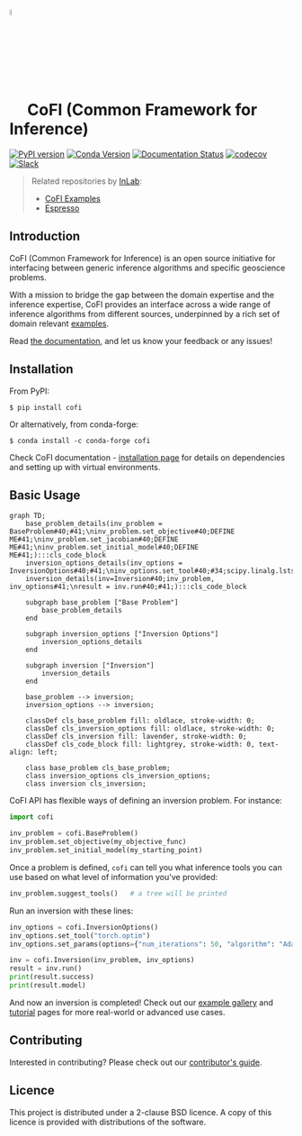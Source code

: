 

# <img src="https://raw.githubusercontent.com/inlab-geo/cofi/main/docs/source/_static/latte_art_cropped.png" width="5%" style="vertical-align:bottom"/> CoFI (Common Framework for Inference)

[![PyPI version](https://img.shields.io/pypi/v/cofi?logo=pypi&style=flat-square&color=cae9ff&labelColor=f8f9fa)](https://pypi.org/project/cofi/)
[![Conda Version](https://img.shields.io/conda/vn/conda-forge/cofi.svg?logo=condaforge&style=flat-square&color=cce3de&labelColor=f8f9fa&logoColor=344e41)](https://anaconda.org/conda-forge/cofi)
[![Documentation Status](https://img.shields.io/readthedocs/cofi?logo=readthedocs&style=flat-square&color=fed9b7&labelColor=f8f9fa&logoColor=eaac8b)](https://cofi.readthedocs.io/en/latest/?badge=latest)
[![codecov](https://img.shields.io/codecov/c/github/inlab-geo/cofi?logo=pytest&style=flat-square&token=T8R9VKM4D7&color=ffcad4&labelColor=f8f9fa&logoColor=ff99c8)](https://codecov.io/gh/inlab-geo/cofi)
[![Slack](https://img.shields.io/badge/Slack-InLab_community-4A154B?logo=slack&style=flat-square&color=cdb4db&labelColor=f8f9fa&logoColor=9c89b8)](https://join.slack.com/t/inlab-community/shared_invite/zt-1ejny069z-v5ZyvP2tDjBR42OAu~TkHg)
<!-- [![Wheels](https://img.shields.io/pypi/wheel/cofi)](https://pypi.org/project/cofi/) -->

> Related repositories by [InLab](https://inlab.edu.au/community/):
> - [CoFI Examples](https://github.com/inlab-geo/cofi-examples)
> - [Espresso](https://github.com/inlab-geo/espresso)

## Introduction

CoFI (Common Framework for Inference) is an open source initiative for interfacing between generic inference algorithms and specific geoscience problems.

With a mission to bridge the gap between the domain expertise and the inference expertise, CoFI provides an interface across a wide range of inference algorithms from different sources, underpinned by a rich set of domain relevant [examples](https://cofi.readthedocs.io/en/latest/examples/generated/index.html).

Read [the documentation](https://cofi.readthedocs.io/en/latest/), and let us know your feedback or any issues!

## Installation

From PyPI:

```console
$ pip install cofi
```

Or alternatively, from conda-forge:

```console
$ conda install -c conda-forge cofi
```

Check CoFI documentation - 
[installation page](https://cofi.readthedocs.io/en/latest/installation.html) 
for details on dependencies and setting up with virtual environments.

## Basic Usage

```mermaid
graph TD;
    base_problem_details(inv_problem = BaseProblem#40;#41;\ninv_problem.set_objective#40;DEFINE ME#41;\ninv_problem.set_jacobian#40;DEFINE ME#41;\ninv_problem.set_initial_model#40;DEFINE ME#41;):::cls_code_block
    inversion_options_details(inv_options = InversionOptions#40;#41;\ninv_options.set_tool#40;#34;scipy.linalg.lstsq#34;#41;):::cls_code_block
    inversion_details(inv=Inversion#40;inv_problem, inv_options#41;\nresult = inv.run#40;#41;):::cls_code_block

    subgraph base_problem ["Base Problem"]
        base_problem_details
    end

    subgraph inversion_options ["Inversion Options"]
        inversion_options_details
    end

    subgraph inversion ["Inversion"]
        inversion_details
    end

    base_problem --> inversion;
    inversion_options --> inversion;

    classDef cls_base_problem fill: oldlace, stroke-width: 0;
    classDef cls_inversion_options fill: oldlace, stroke-width: 0;
    classDef cls_inversion fill: lavender, stroke-width: 0;
    classDef cls_code_block fill: lightgrey, stroke-width: 0, text-align: left;

    class base_problem cls_base_problem;
    class inversion_options cls_inversion_options;
    class inversion cls_inversion;
```

CoFI API has flexible ways of defining an inversion problem. For instance:

```python
import cofi

inv_problem = cofi.BaseProblem()
inv_problem.set_objective(my_objective_func)
inv_problem.set_initial_model(my_starting_point)
```

Once a problem is defined, `cofi` can tell you what inference tools you can use based on what level of
information you've provided:

```python
inv_problem.suggest_tools()   # a tree will be printed
```

Run an inversion with these lines:

```python
inv_options = cofi.InversionOptions()
inv_options.set_tool("torch.optim")
inv_options.set_params(options={"num_iterations": 50, "algorithm": "Adam"})

inv = cofi.Inversion(inv_problem, inv_options)
result = inv.run()
print(result.success)
print(result.model)
```

And now an inversion is completed! Check out our [example gallery](https://cofi.readthedocs.io/en/latest/examples/generated/index.html)
and [tutorial](https://cofi.readthedocs.io/en/latest/tutorials/generated/index.html) pages for more 
real-world or advanced use cases.

## Contributing

Interested in contributing? Please check out our [contributor's guide](https://cofi.readthedocs.io/en/latest/contribute.html).


## Licence

This project is distributed under a 2-clause BSD licence. A copy of this licence is 
provided with distributions of the software.

